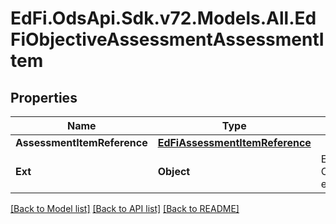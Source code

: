 # EdFi.OdsApi.Sdk.v72.Models.All.EdFiObjectiveAssessmentAssessmentItem

## Properties

Name | Type | Description | Notes
------------ | ------------- | ------------- | -------------
**AssessmentItemReference** | [**EdFiAssessmentItemReference**](EdFiAssessmentItemReference.md) |  | 
**Ext** | **Object** | Extensions to the ObjectiveAssessmentAssessmentItem entity. | [optional] 

[[Back to Model list]](../../README.md#documentation-for-models) [[Back to API list]](../../README.md#documentation-for-api-endpoints) [[Back to README]](../../README.md)

